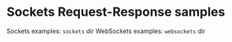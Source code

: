 # Sockets Request-Response samples

Sockets examples: `sockets` dir
WebSockets examples: `websockets` dir